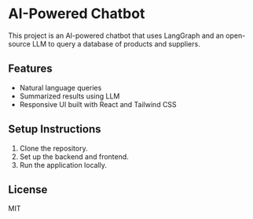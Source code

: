 # AI-Powered Chatbot
This project is an AI-powered chatbot that uses LangGraph and an open-source LLM to query a database of products and suppliers.

## Features
- Natural language queries
- Summarized results using LLM
- Responsive UI built with React and Tailwind CSS

## Setup Instructions
1. Clone the repository.
2. Set up the backend and frontend.
3. Run the application locally.

## License
MIT
